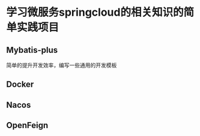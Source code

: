 # 学习微服务springcloud的相关知识的简单实践项目

## Mybatis-plus
简单的提升开发效率，编写一些通用的开发模板

## Docker

## Nacos

## OpenFeign

